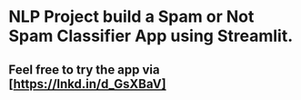 # NLP Project build a Spam or Not Spam Classifier App using Streamlit.
## Feel free to try the app via [https://lnkd.in/d_GsXBaV]

